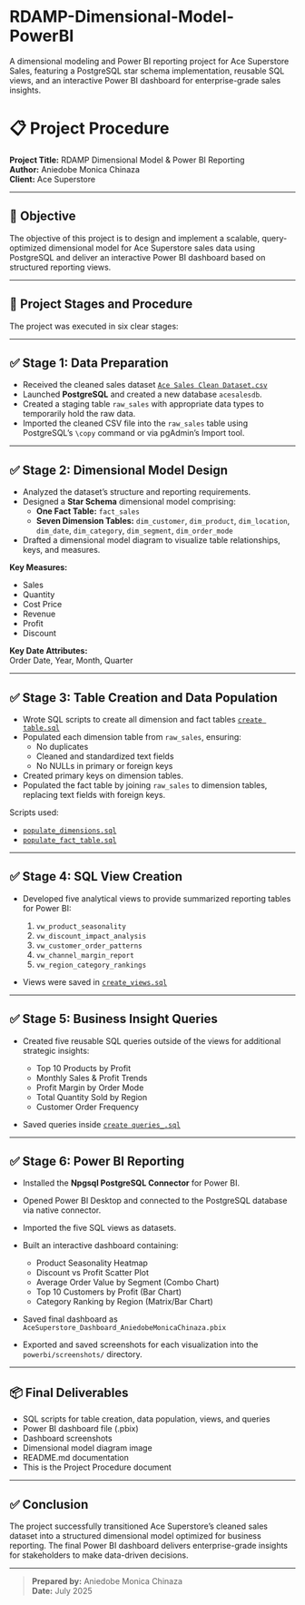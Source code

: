 # RDAMP-Dimensional-Model-PowerBI
A dimensional modeling and Power BI reporting project for Ace Superstore Sales, featuring a PostgreSQL star schema implementation, reusable SQL views, and an interactive Power BI dashboard for enterprise-grade sales insights.


# 📋 Project Procedure  
**Project Title:** RDAMP Dimensional Model & Power BI Reporting  
**Author:** Aniedobe Monica Chinaza  
**Client:** Ace Superstore  

---

## 📖 Objective  

The objective of this project is to design and implement a scalable, query-optimized dimensional model for Ace Superstore sales data using PostgreSQL and deliver an interactive Power BI dashboard based on structured reporting views.  

---

## 📌 Project Stages and Procedure  

The project was executed in six clear stages:

---

## ✅ Stage 1: Data Preparation  

- Received the cleaned sales dataset [`Ace Sales Clean Dataset.csv`](https://github.com/MonicaAniedobe/RDAMP-Dimensional-Model-PowerBI/blob/main/Ace%20Sales%20Clean%20Dataset.csv.csv)
- Launched **PostgreSQL** and created a new database `acesalesdb`.
- Created a staging table `raw_sales` with appropriate data types to temporarily hold the raw data.
- Imported the cleaned CSV file into the `raw_sales` table using PostgreSQL’s `\copy` command or via pgAdmin’s Import tool.

---

## ✅ Stage 2: Dimensional Model Design  

- Analyzed the dataset’s structure and reporting requirements.
- Designed a **Star Schema** dimensional model comprising:
  - **One Fact Table:** `fact_sales`
  - **Seven Dimension Tables:** `dim_customer`, `dim_product`, `dim_location`, `dim_date`, `dim_category`, `dim_segment`, `dim_order_mode`
- Drafted a dimensional model diagram to visualize table relationships, keys, and measures.

**Key Measures:**
- Sales
- Quantity
- Cost Price
- Revenue
- Profit
- Discount  

**Key Date Attributes:**  
Order Date, Year, Month, Quarter

---

## ✅ Stage 3: Table Creation and Data Population  

- Wrote SQL scripts to create all dimension and fact tables [`create table.sql`](https://github.com/MonicaAniedobe/RDAMP-Dimensional-Model-PowerBI/blob/main/Table%20scripts.sql)
- Populated each dimension table from `raw_sales`, ensuring:
  - No duplicates
  - Cleaned and standardized text fields
  - No NULLs in primary or foreign keys
- Created primary keys on dimension tables.
- Populated the fact table by joining `raw_sales` to dimension tables, replacing text fields with foreign keys.

Scripts used:
- [`populate_dimensions.sql`](https://github.com/MonicaAniedobe/RDAMP-Dimensional-Model-PowerBI/blob/main/Dimension%20Table.sql)
- [`populate_fact_table.sql`](https://github.com/MonicaAniedobe/RDAMP-Dimensional-Model-PowerBI/blob/main/Fact%20table.sql)

---

## ✅ Stage 4: SQL View Creation  

- Developed five analytical views to provide summarized reporting tables for Power BI:
  1. `vw_product_seasonality`
  2. `vw_discount_impact_analysis`
  3. `vw_customer_order_patterns`
  4. `vw_channel_margin_report`
  5. `vw_region_category_rankings`

- Views were saved in [`create_views.sql`](https://github.com/MonicaAniedobe/RDAMP-Dimensional-Model-PowerBI/blob/main/Views%20Creation.sql)

---

## ✅ Stage 5: Business Insight Queries  

- Created five reusable SQL queries outside of the views for additional strategic insights:
  - Top 10 Products by Profit
  - Monthly Sales & Profit Trends
  - Profit Margin by Order Mode
  - Total Quantity Sold by Region
  - Customer Order Frequency

- Saved queries inside [`create queries_.sql`](https://github.com/MonicaAniedobe/RDAMP-Dimensional-Model-PowerBI/blob/main/queries%20scripts.sql)

---

## ✅ Stage 6: Power BI Reporting  

- Installed the **Npgsql PostgreSQL Connector** for Power BI.
- Opened Power BI Desktop and connected to the PostgreSQL database via native connector.
- Imported the five SQL views as datasets.
- Built an interactive dashboard containing:
  - Product Seasonality Heatmap
  - Discount vs Profit Scatter Plot
  - Average Order Value by Segment (Combo Chart)
  - Top 10 Customers by Profit (Bar Chart)
  - Category Ranking by Region (Matrix/Bar Chart)

- Saved final dashboard as `AceSuperstore_Dashboard_AniedobeMonicaChinaza.pbix`
- Exported and saved screenshots for each visualization into the `powerbi/screenshots/` directory.

---

## 📦 Final Deliverables  

- SQL scripts for table creation, data population, views, and queries
- Power BI dashboard file (.pbix)
- Dashboard screenshots
- Dimensional model diagram image
- README.md documentation
- This is the Project Procedure document

---

## ✅ Conclusion  

The project successfully transitioned Ace Superstore’s cleaned sales dataset into a structured dimensional model optimized for business reporting. The final Power BI dashboard delivers enterprise-grade insights for stakeholders to make data-driven decisions.

---

> **Prepared by:** Aniedobe Monica Chinaza  
> **Date:** July 2025

